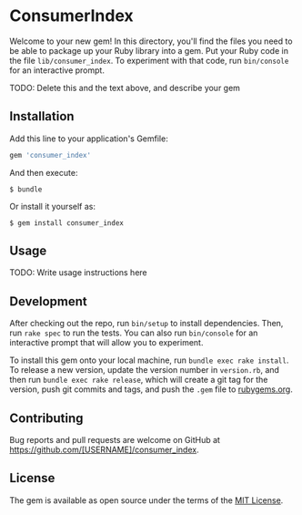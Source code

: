 # ConsumerIndex

Welcome to your new gem! In this directory, you'll find the files you need to be able to package up your Ruby library into a gem. Put your Ruby code in the file `lib/consumer_index`. To experiment with that code, run `bin/console` for an interactive prompt.

TODO: Delete this and the text above, and describe your gem

## Installation

Add this line to your application's Gemfile:

```ruby
gem 'consumer_index'
```

And then execute:

    $ bundle

Or install it yourself as:

    $ gem install consumer_index

## Usage

TODO: Write usage instructions here

## Development

After checking out the repo, run `bin/setup` to install dependencies. Then, run `rake spec` to run the tests. You can also run `bin/console` for an interactive prompt that will allow you to experiment.

To install this gem onto your local machine, run `bundle exec rake install`. To release a new version, update the version number in `version.rb`, and then run `bundle exec rake release`, which will create a git tag for the version, push git commits and tags, and push the `.gem` file to [rubygems.org](https://rubygems.org).

## Contributing

Bug reports and pull requests are welcome on GitHub at https://github.com/[USERNAME]/consumer_index.


## License

The gem is available as open source under the terms of the [MIT License](http://opensource.org/licenses/MIT).

